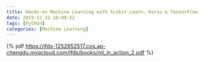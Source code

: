 ```yaml
---
title: Hands-on Machine Learning with Scikit-Learn, Keras & TensorFlow 2nd
date: 2019-12-31 16:09:52
tags: [Python]
categories: [Machine Learning]
---
```

{% pdf https://jfds-1252952517.cos.ap-chengdu.myqcloud.com/jfds/books/ml_in_action_2.pdf %}